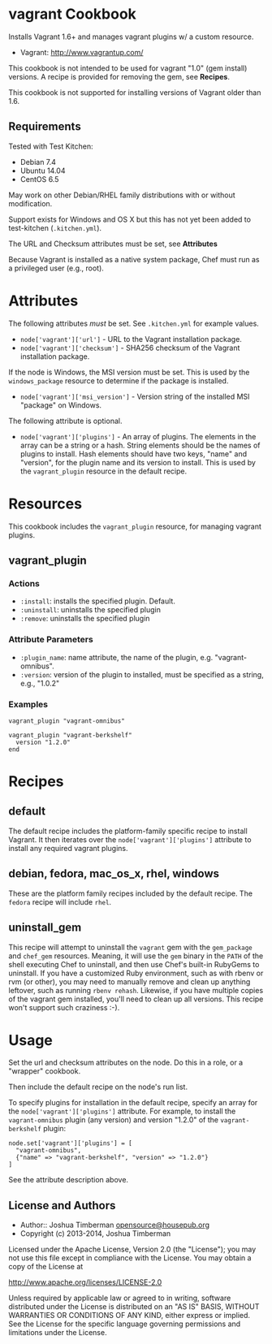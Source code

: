 vagrant Cookbook
================

Installs Vagrant 1.6+ and manages vagrant plugins w/ a custom
resource.

* Vagrant: http://www.vagrantup.com/

This cookbook is not intended to be used for vagrant "1.0" (gem
install) versions. A recipe is provided for removing the gem, see __Recipes__.

This cookbook is not supported for installing versions of Vagrant older than 1.6.

Requirements
------------

Tested with Test Kitchen:

* Debian 7.4
* Ubuntu 14.04
* CentOS 6.5

May work on other Debian/RHEL family distributions with or without modification.

Support exists for Windows and OS X but this has not yet been added to test-kitchen (`.kitchen.yml`).

The URL and Checksum attributes must be set, see __Attributes__

Because Vagrant is installed as a native system package, Chef must run as a privileged user (e.g., root).

Attributes
==========

The following attributes *must* be set. See `.kitchen.yml` for example values.

* `node['vagrant']['url']` - URL to the Vagrant installation package.
* `node['vagrant']['checksum']` - SHA256 checksum of the Vagrant
  installation package.

If the node is Windows, the MSI version must be set. This is used by
the `windows_package` resource to determine if the package is
installed.

* `node['vagrant']['msi_version']` - Version string of the installed
  MSI "package" on Windows.

The following attribute is optional.

* `node['vagrant']['plugins']` - An array of plugins. The elements in
  the array can be a string or a hash. String elements should be the
  names of plugins to install. Hash elements should have two keys,
  "name" and "version", for the plugin name and its version to
  install. This is used by the `vagrant_plugin` resource in the
  default recipe.

Resources
=========

This cookbook includes the `vagrant_plugin` resource, for managing
vagrant plugins.

## vagrant_plugin

### Actions

- `:install`: installs the specified plugin. Default.
- `:uninstall`: uninstalls the specified plugin
- `:remove`: uninstalls the specified plugin

### Attribute Parameters

- `:plugin_name`: name attribute, the name of the plugin, e.g.
  "vagrant-omnibus".
- `:version`: version of the plugin to installed, must be specified as
  a string, e.g., "1.0.2"

### Examples

    vagrant_plugin "vagrant-omnibus"

    vagrant_plugin "vagrant-berkshelf"
      version "1.2.0"
    end

Recipes
=======

## default

The default recipe includes the platform-family specific recipe to
install Vagrant. It then iterates over the
`node['vagrant']['plugins']` attribute to install any required vagrant
plugins.

## debian, fedora, mac_os_x, rhel, windows

These are the platform family recipes included by the default recipe.
The `fedora` recipe will include `rhel`.

## uninstall_gem

This recipe will attempt to uninstall the `vagrant` gem with the
`gem_package` and `chef_gem` resources. Meaning, it will use the `gem`
binary in the `PATH` of the shell executing Chef to uninstall, and
then use Chef's built-in RubyGems to uninstall. If you have a
customized Ruby environment, such as with rbenv or rvm (or other), you
may need to manually remove and clean up anything leftover, such as
running `rbenv rehash`. Likewise, if you have multiple copies of the
vagrant gem installed, you'll need to clean up all versions. This
recipe won't support such craziness :-).

Usage
=====

Set the url and checksum attributes on the node. Do this in a role, or
a "wrapper" cookbook.

Then include the default recipe on the node's run list.

To specify plugins for installation in the default recipe, specify an
array for the `node['vagrant']['plugins']` attribute. For example, to
install the `vagrant-omnibus` plugin (any version) and version "1.2.0"
of the `vagrant-berkshelf` plugin:

    node.set['vagrant']['plugins'] = [
      "vagrant-omnibus",
      {"name" => "vagrant-berkshelf", "version" => "1.2.0"}
    ]

See the attribute description above.

License and Authors
-------------------

* Author:: Joshua Timberman <opensource@housepub.org>
* Copyright (c) 2013-2014, Joshua Timberman

Licensed under the Apache License, Version 2.0 (the "License");
you may not use this file except in compliance with the License.
You may obtain a copy of the License at

   http://www.apache.org/licenses/LICENSE-2.0

Unless required by applicable law or agreed to in writing, software
distributed under the License is distributed on an "AS IS" BASIS,
WITHOUT WARRANTIES OR CONDITIONS OF ANY KIND, either express or implied.
See the License for the specific language governing permissions and
limitations under the License.
